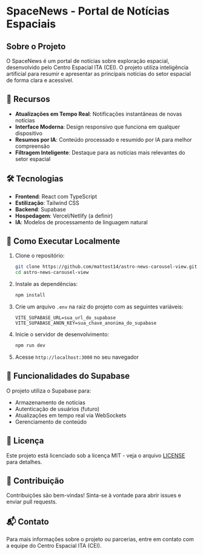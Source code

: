 # SpaceNews - Portal de Notícias Espaciais

## Sobre o Projeto

O SpaceNews é um portal de notícias sobre exploração espacial, desenvolvido pelo Centro Espacial ITA (CEI). O projeto utiliza inteligência artificial para resumir e apresentar as principais notícias do setor espacial de forma clara e acessível.

## 🚀 Recursos

- **Atualizações em Tempo Real**: Notificações instantâneas de novas notícias
- **Interface Moderna**: Design responsivo que funciona em qualquer dispositivo
- **Resumos por IA**: Conteúdo processado e resumido por IA para melhor compreensão
- **Filtragem Inteligente**: Destaque para as notícias mais relevantes do setor espacial

## 🛠️ Tecnologias

- **Frontend**: React com TypeScript
- **Estilização**: Tailwind CSS
- **Backend**: Supabase
- **Hospedagem**: Vercel/Netlify (a definir)
- **IA**: Modelos de processamento de linguagem natural

## 🚀 Como Executar Localmente

1. Clone o repositório:
   ```bash
   git clone https://github.com/mattost14/astro-news-carousel-view.git
   cd astro-news-carousel-view
   ```

2. Instale as dependências:
   ```bash
   npm install
   ```

3. Crie um arquivo `.env` na raiz do projeto com as seguintes variáveis:
   ```env
   VITE_SUPABASE_URL=sua_url_do_supabase
   VITE_SUPABASE_ANON_KEY=sua_chave_anonima_do_supabase
   ```

4. Inicie o servidor de desenvolvimento:
   ```bash
   npm run dev
   ```

5. Acesse `http://localhost:3000` no seu navegador

## 📡 Funcionalidades do Supabase

O projeto utiliza o Supabase para:
- Armazenamento de notícias
- Autenticação de usuários (futuro)
- Atualizações em tempo real via WebSockets
- Gerenciamento de conteúdo

## 📝 Licença

Este projeto está licenciado sob a licença MIT - veja o arquivo [LICENSE](LICENSE) para detalhes.

## 🤝 Contribuição

Contribuições são bem-vindas! Sinta-se à vontade para abrir issues e enviar pull requests.

## 📬 Contato

Para mais informações sobre o projeto ou parcerias, entre em contato com a equipe do Centro Espacial ITA (CEI).
